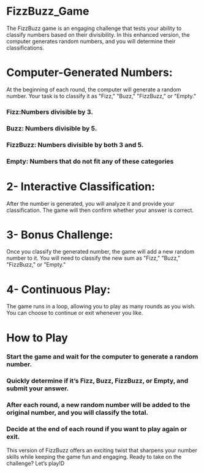 # FizzBuzz_Game
The FizzBuzz game is an engaging challenge that tests your ability to classify numbers based on their divisibility. In this enhanced version, the computer generates random numbers, and you will determine their classifications. 
# Computer-Generated Numbers:
At the beginning of each round, the computer will generate a random number. Your task is to classify it as "Fizz," "Buzz," "FizzBuzz," or "Empty."

### Fizz:Numbers divisible by 3.

### Buzz: Numbers divisible by 5.

### FizzBuzz: Numbers divisible by both 3 and 5.

### Empty: Numbers that do not fit any of these categories

# 2-  Interactive Classification: 

   After the number is generated, you will analyze it and provide your classification. The game will then confirm whether your answer is correct.
   
# 3-  Bonus Challenge:

Once you classify the generated number, the game will add a new random number to it. You will need to classify the new sum as "Fizz," "Buzz," "FizzBuzz," or "Empty."

# 4- Continuous Play: 

The game runs in a loop, allowing you to play as many rounds as you wish. You can choose to continue or exit whenever you like.

# How to Play

### Start the game and wait for the computer to generate a random number.

### Quickly determine if it’s Fizz, Buzz, FizzBuzz, or Empty, and submit your answer.

### After each round, a new random number will be added to the original number, and you will classify the total.

### Decide at the end of each round if you want to play again or exit.

This version of FizzBuzz offers an exciting twist that sharpens your number skills while keeping the game fun and engaging. Ready to take on the challenge? Let’s play!D
